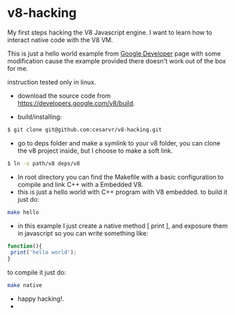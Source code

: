 # v8-hacking
My first steps hacking the V8 Javascript engine. I want to learn how to interact native code with the V8 VM.

This is just a hello world example from [Google Developer] page with some modification cause the example 
provided there doesn't work out of the box for me.

instruction tested only in linux.

 * download the source code from https://developers.google.com/v8/build. 
 
* build/installing:

```sh
$ git clone git@github.com:cesarvr/v8-hacking.git
```
 - go to deps folder and make a symlink to your v8 folder, you can clone the v8 project inside, but I choose to make a soft link.

```sh
$ ln -s path/v8 deps/v8
```
* In root directory you can find the Makefile with a basic configuration to compile and link C++ with a Embedded V8. 
* this is just a hello world with C++ program with V8 embedded. to build it just do: 

```sh
make hello
```

* in this example I just create a native method [ print ], and exposure them in javascript so you can write something like:

```javascript
function(){
 print('hello world');
}
```

to compile it just do: 

```sh
make native
```


- happy hacking!.
- 
[Google Developer]: <https://cesarvr.github.io>
